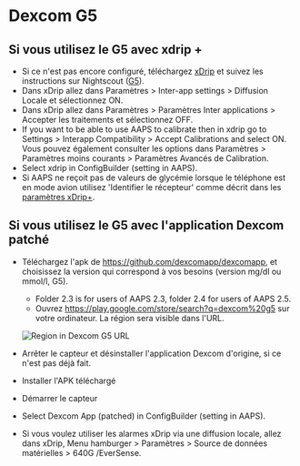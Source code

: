# Dexcom G5

## Si vous utilisez le G5 avec xdrip +

-   Si ce n'est pas encore configuré, téléchargez [xDrip](https://github.com/NightscoutFoundation/xDrip) et suivez les instructions sur Nightscout ([G5](http://www.nightscout.info/wiki/welcome/nightscout-with-xdrip-and-dexcom-share-wireless/xdrip-with-g5-support)).
-   Dans xDrip allez dans Paramètres > Inter-app settings > Diffusion Locale et sélectionnez ON.
-   Dans xDrip allez dans Paramètres > Paramètres Inter applications > Accepter les traitements et sélectionnez OFF.
-   If you want to be able to use AAPS to calibrate then in xdrip go to Settings > Interapp Compatibility > Accept Calibrations and select ON. Vous pouvez également consulter les options dans Paramètres > Paramètres moins courants > Paramètres Avancés de Calibration.
-   Select xdrip in ConfigBuilder (setting in AAPS).
-   Si AAPS ne reçoit pas de valeurs de glycémie lorsque le téléphone est en mode avion utilisez 'Identifier le récepteur' comme décrit dans les [paramètres xDrip+](../Configuration/xdrip.md).

## Si vous utilisez le G5 avec l'application Dexcom patché

-   Téléchargez l'apk de <https://github.com/dexcomapp/dexcomapp>, et choisissez la version qui correspond à vos besoins (version mg/dl ou mmol/l, G5).

    -   Folder 2.3 is for users of AAPS 2.3, folder 2.4 for users of AAPS 2.5.
    -   Ouvrez <https://play.google.com/store/search?q=dexcom%20g5> sur votre ordinateur. La région sera visible dans l'URL.

    ![Region in Dexcom G5 URL](../images/DexcomG5regionURL.PNG)

-   Arrêter le capteur et désinstaller l'application Dexcom d'origine, si ce n'est pas déjà fait.

-   Installer l'APK téléchargé

-   Démarrer le capteur

-   Select Dexcom App (patched) in ConfigBuilder (setting in AAPS).

-   Si vous voulez utiliser les alarmes xDrip via une diffusion locale, allez dans xDrip, Menu hamburger > Paramètres > Source de données matérielles > 640G /EverSense.

